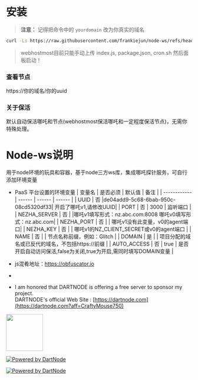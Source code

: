 # 安装  

> **注意：** 记得把命令中的 `yourdomain` 改为你真实的域名

```bash 
curl -Ls https://raw.githubusercontent.com/frankiejun/node-ws/refs/heads/main/setup.sh > setup.sh && chmod +x setup.sh && ./setup.sh yourdomain
```

> webhostmost目前只能手动上传 index.js, package.json, cron.sh 然后面板启动！  

### 查看节点  
https://你的域名/你的uuid

### 关于保活  
默认自动保活哪吒和节点(webhostmost保活哪吒和一定程度保活节点)，无需你特殊处理。  



# Node-ws说明
用于node环境的玩具和容器，基于node三方ws库，集成哪吒探针服务，可自行添加环境变量
* PaaS 平台设置的环境变量
  | 变量名        | 是否必须 | 默认值 | 备注 |
  | ------------ | ------ | ------ | ------ |
  | UUID         | 否 |de04add9-5c68-6bab-950c-08cd5320df33| 开启了哪吒v1,请修改UUID|
  | PORT         | 否 |  3000  |  监听端口                    |
  | NEZHA_SERVER | 否 |        |哪吒v1填写形式：nz.abc.com:8008   哪吒v0填写形式：nz.abc.com|
  | NEZHA_PORT   | 否 |        | 哪吒v1没有此变量，v0的agent端口| 
  | NEZHA_KEY    | 否 |        | 哪吒v1的NZ_CLIENT_SECRET或v0的agent端口 |
  | NAME         | 否 |        | 节点名称前缀，例如：Glitch |
  | DOMAIN       | 是 |        | 项目分配的域名或已反代的域名，不包括https://前缀  |
  | AUTO_ACCESS  | 否 |  true  | 是否开启自动访问保活,false为关闭,true为开启,需同时填写DOMAIN变量 |


* js混肴地址：https://obfuscator.io
* 

- I am honored that DARTNODE is offering a free server to sponsor my project.<br>
DARTNODE's official Web Site : [https://dartnode.com](https://dartnode.com?aff=CraftyMouse750)

<a href="https://dartnode.com?aff=CraftyMouse750" target="_blank"><img src="https://status.dartnode.com/upload/logo1.png" width="100px"></a><br>

[![Powered by DartNode](https://dartnode.com/branding/DN-Open-Source-sm.png)](https://dartnode.com "Powered by DartNode - Free VPS for Open Source")

[![Powered by DartNode](https://dartnode.com/branding/DN-Open-Source-sm.png)](https://dartnode.com "Powered by DartNode - Free VPS for Open Source")
